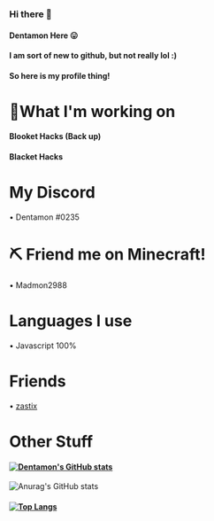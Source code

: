 ### Hi there 👋
#### Dentamon Here 😛
#### I am sort of new to github, but not really lol :)
#### So here is my profile thing!
# 👀What I'm working on
#### Blooket Hacks (Back up)
#### Blacket Hacks
# My Discord
• Dentamon #0235
# ⛏ Friend me on Minecraft!
• Madmon2988
# Languages I use
• Javascript 100%
# Friends
• [zastix](https://github.com/ZasticBradyn)
# Other Stuff
#### [![Dentamon's GitHub stats](https://github-readme-stats.vercel.app/api?username=Dentamon)](https://github.com/Dentamon/github-readme-stats)
![Anurag's GitHub stats](https://github-readme-stats.vercel.app/api?username=Dentamon&show_icons=true&theme=dark)

#### [![Top Langs](https://github-readme-stats.vercel.app/api/top-langs/?username=Dentamon)](https://github.com/Dentamon/github-readme-stats)
